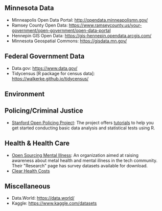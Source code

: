 ## Minnesota Data

* Minneapolis Open Data Portal: http://opendata.minneapolismn.gov/
* Ramsey County Open Data: https://www.ramseycounty.us/your-government/open-government/open-data-portal
* Hennepin GIS Open Data: https://gis-hennepin.opendata.arcgis.com/
* Minnesota Geospatial Commons: https://gisdata.mn.gov/

## Federal Government Data

* Data.gov: https://www.data.gov/
* Tidycensus [R package for census data]: https://walkerke.github.io/tidycensus/


## Environment


## Policing/Criminal Justice

* [Stanford Open Policing Project](https://openpolicing.stanford.edu/):  The project offers [tutorials](https://openpolicing.stanford.edu/tutorials/) to help you get started conducting basic data analysis and statistical tests using R.


## Health & Health Care

* [Open Sourcing Mental Illness](https://osmihelp.org/): An organization aimed at raising awareness about metal health and mental illness in the tech community.  Their "Research" page has survey datasets available for download.
* [Clear Health Costs](https://clearhealthcosts.com/)


## Miscellaneous

* Data.World: https://data.world/
* Kaggle: https://www.kaggle.com/datasets
